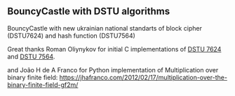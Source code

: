 ## BouncyCastle with DSTU algorithms

BouncyCastle with new ukrainian national standarts of block cipher (DSTU7624) and hash function (DSTU7564)

Great thanks Roman Oliynykov for initial C implementations of [DSTU 7624](https://github.com/Roman-Oliynykov/Kupyna-reference) and [DSTU 7564](https://github.com/Roman-Oliynykov/Kalyna-reference).



and João H de A Franco for Python implementation of Multiplication over binary finite field:
https://jhafranco.com/2012/02/17/multiplication-over-the-binary-finite-field-gf2m/


